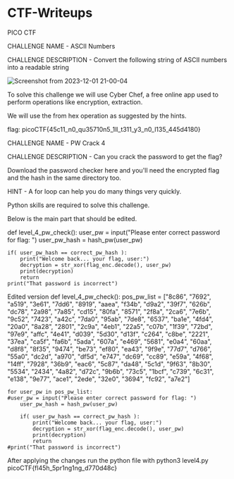 # CTF-Writeups
PICO CTF

CHALLENGE NAME - ASCII Numbers

CHALLENGE DESCRIPTION - Convert the following string of ASCII numbers into a readable string

![Screenshot from 2023-12-01 21-00-04](https://github.com/Nchabukac/CTF-Writeups/assets/101572287/2bac2885-70bf-4513-ba8b-cee857398655)

To solve this challenge we will use Cyber Chef, a free online app used to perform operations like encryption, extraction.  

We will use the from hex operation as suggested by the hints.

flag: picoCTF{45c11_n0_qu35710n5_1ll_t311_y3_n0_l135_445d4180}




CHALLENGE NAME - PW Crack 4

CHALLENGE DESCRIPTION - Can you crack the password to get the flag?

Download the password checker here and you'll need the encrypted flag and the hash in the same directory too.

HINT - A for loop can help you do many things very quickly.

Python skills are required to solve this challenge.

Below is the main part that should be edited.

def level_4_pw_check():
    user_pw = input("Please enter correct password for flag: ")
    user_pw_hash = hash_pw(user_pw)
    
    if( user_pw_hash == correct_pw_hash ):
        print("Welcome back... your flag, user:")
        decryption = str_xor(flag_enc.decode(), user_pw)
        print(decryption)
        return
    print("That password is incorrect")


Edited version
def level_4_pw_check():
    pos_pw_list = ["8c86", "7692", "a519", "3e61", "7dd6", "8919", "aaea", "f34b", "d9a2", "39f7", "626b", "dc78", "2a98", "7a85", "cd15", "80fa", "8571", "2f8a", "2ca6", "7e6b", "9c52", "7423", "a42c", "7da0", "95ab", "7de8", "6537", "ba1e", "4fd4", "20a0", "8a28", "2801", "2c9a", "4eb1", "22a5", "c07b", "1f39", "72bd", "97e9", "affc", "4e41", "d039", "5d30", "d13f", "c264", "c8be", "2221", "37ea", "ca5f", "fa6b", "5ada", "607a", "e469", "5681", "e0a4", "60aa", "d8f8", "8f35", "9474", "be73", "ef80", "ea43", "9f9e", "77d7", "d766", "55a0", "dc2d", "a970", "df5d", "e747", "dc69", "cc89", "e59a", "4f68", "14ff", "7928", "36b9", "eac6", "5c87", "da48", "5c1d", "9f63", "8b30", "5534", "2434", "4a82", "d72c", "9b6b", "73c5", "1bcf", "c739", "6c31", "e138", "9e77", "ace1", "2ede", "32e0", "3694", "fc92", "a7e2"]

    for user_pw in pos_pw_list: 
    #user_pw = input("Please enter correct password for flag: ")
        user_pw_hash = hash_pw(user_pw)
    
        if( user_pw_hash == correct_pw_hash ):
            print("Welcome back... your flag, user:")
            decryption = str_xor(flag_enc.decode(), user_pw)
            print(decryption)
            return
    #print("That password is incorrect")

After applying the changes run the python file with python3 level4.py
picoCTF{fl45h_5pr1ng1ng_d770d48c}

    


